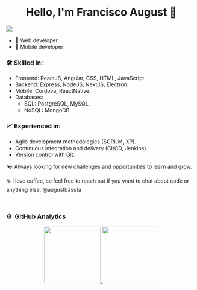 ### 

<div align="center">
<h1 align="center">Hello, I'm Francisco August 👋 </🚦🗺🎸> </h1>
</div>
<img src="https://github.com/augustbassfa/imageForGithub/blob/main/@AugustDevs(1).png?raw=true">


- 🔧 Web developer
- 📱 Mobile developer

### 🛠️ Skilled in:

- Frontend: ReactJS, Angular, CSS, HTML, JavaScript.
- Backend: Express, NodeJS, NextJS, Electron.
- Mobile: Cordova, ReactNative.
- Databases:
  - SQL: PostgreSQL, MySQL.
  - NoSQL: MongoDB. 


### 📈 Experienced in:

- Agile development methodologies (SCRUM, XP).
- Continuous integration and delivery (CI/CD, Jenkins).
- Version control with Git.

👓 Always looking for new challenges and opportunities to learn and grow.

☕️ I love coffee, so feel free to reach out if you want to chat about code or anything else.
@augustbassfa

<br>

### ⚙️ &nbsp;GitHub Analytics

<p align="center">
<a href="https://github.com/faugustdev">
  <img height="150em" src="https://github-readme-stats-eight-theta.vercel.app/api?username=faugustdev&show_icons=true&theme=onedark&include_all_commits=true&count_private=true"/>
  <img height="150em" src="https://github-readme-stats.vercel.app/api/top-langs/?username=faugustdev&langs_count=10&theme=onedark&card_width=350"/>
</a>
</p>


<!--
**faugustdev/faugustdev** is a ✨ _special_ ✨ repository because its `README.md` (this file) appears on your GitHub profile.

Here are some ideas to get you started:

- 🔭 I’m currently working on ...
- 🌱 I’m currently learning ...
- 👯 I’m looking to collaborate on ...
- 🤔 I’m looking for help with ...
- 💬 Ask me about ...
- 📫 How to reach me: ...
- 😄 Pronouns: ...
- ⚡ Fun fact: ...
-->
